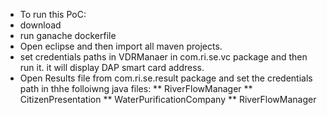 * To run this PoC:
* download 
* run ganache dockerfile 
* Open eclipse and then import all maven projects.
* set credentials paths in VDRManaer in com.ri.se.vc package and then run it. it will display DAP smart card address. 
* Open Results file from com.ri.se.result package and set the credentials path in thhe folloiwng java files:
**  RiverFlowManager
**	CitizenPresentation
**	WaterPurificationCompany
**	RiverFlowManager



